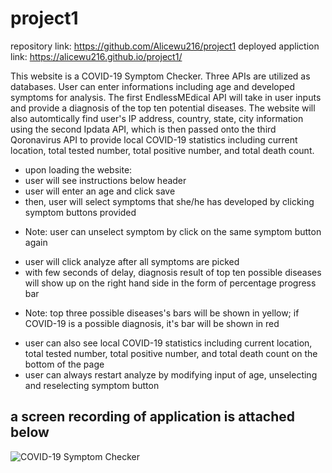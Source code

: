 # project1
repository link: https://github.com/Alicewu216/project1
deployed appliction link: https://alicewu216.github.io/project1/

This website is a COVID-19 Symptom Checker. Three APIs are utilized as databases. User can enter informations including age and developed symptoms for analysis. The first EndlessMEdical API will take in user inputs and provide a diagnosis of the top ten potential diseases. The website will also automtically find user's IP address, country, state, city information using the second Ipdata API, which is then passed onto the third Qoronavirus API to provide local COVID-19 statistics including current location, total tested number, total positive number, and total death count.

- upon loading the website:
- user will see instructions below header
- user will enter an age and click save
- then, user will select symptoms that she/he has developed by clicking symptom buttons provided
* Note: user can unselect symptom by click on the same symptom button again
- user will click analyze after all symptoms are picked
- with few seconds of delay, diagnosis result of top ten possible diseases will show up on the right hand side in the form of percentage progress bar
* Note: top three possible diseases's bars will be shown in yellow; if COVID-19 is a possible diagnosis, it's bar will be shown in red
- user can also see local COVID-19 statistics including current location, total tested number, total positive number, and total death count on the bottom of the page
- user can always restart analyze by modifying input of age, unselecting and reselecting symptom button

## a screen recording of application is attached below
![COVID-19 Symptom Checker](./Assests/COVID-19-Checker.gif)

